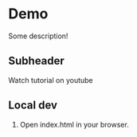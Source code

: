 # Demo

Some description!

## Subheader

Watch tutorial on youtube

## Local dev

1. Open index.html in your browser.

